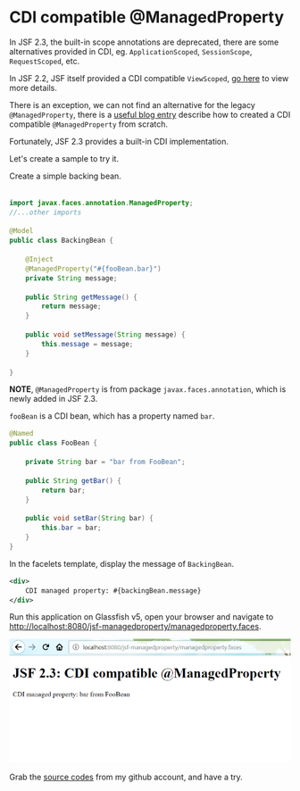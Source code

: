 # CDI compatible @ManagedProperty

In JSF 2.3, the built-in scope annotations are deprecated, there are some alternatives provided in CDI, eg. `ApplicationScoped`, `SessionScope`, `RequestScoped`, etc.

In JSF 2.2, JSF itself provided a CDI compatible `ViewScoped`, [go here](https://github.com/hantsy/ee7-sandbox/wiki/jsf-cdi) to view more details.

There is an exception, we can not find an alternative for the legacy `@ManagedProperty`, there is a [useful blog entry](http://www.manorrock.com/blog/2013/11/01/jsf_tip_31_migrate_your_managedproperty_annotations.html) describe how to created a CDI compatible `@ManagedProperty` from scratch.

Fortunately, JSF 2.3 provides a built-in CDI implementation.

Let's create a sample to try it.

Create a simple backing bean.

```java

import javax.faces.annotation.ManagedProperty;
//...other imports

@Model
public class BackingBean {

    @Inject
    @ManagedProperty("#{fooBean.bar}")
    private String message;

    public String getMessage() {
        return message;
    }

    public void setMessage(String message) {
        this.message = message;
    }
       
}
```

**NOTE**, `@ManagedProperty` is from package `javax.faces.annotation`, which is newly added in JSF 2.3.

`fooBean` is a CDI bean, which has a property named `bar`.

```java
@Named
public class FooBean {

    private String bar = "bar from FooBean";

    public String getBar() {
        return bar;
    }

    public void setBar(String bar) {
        this.bar = bar;
    }
}
```

In the facelets template, display the message of `BackingBean`.

```xml
<div>
	CDI managed property: #{backingBean.message}	
</div>
```

Run this application on Glassfish v5, open your browser and navigate to [http://localhost:8080/jsf-managedproperty/managedproperty.faces](http://localhost:8080/jsf-managedproperty/managedproperty.faces).

![jsf cdi managedproperty](jsf-managedproperty.png)

Grab the [source codes](https://github.com/hantsy/ee8-sandbox) from my github account, and have a try.